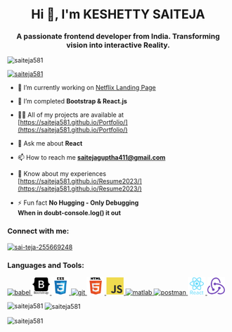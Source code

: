 <h1 align="center">Hi 👋, I'm KESHETTY SAITEJA</h1>
<h3 align="center">A passionate frontend developer from India. Transforming vision into interactive Reality.</h3>

<p align="left"> <img src="https://komarev.com/ghpvc/?username=saiteja581&label=Profile%20views&color=0e75b6&style=flat" alt="saiteja581" /> </p>

<p align="left"> <a href="https://github.com/ryo-ma/github-profile-trophy"><img src="https://github-profile-trophy.vercel.app/?username=saiteja581" alt="saiteja581" /></a> </p>

- 🔭 I’m currently working on [Netflix Landing Page](https://saiteja581.github.io/Netflix-Clone/)

- 🌱 I’m completed **Bootstrap & React.js**

- 👨‍💻 All of my projects are available at [https://saiteja581.github.io/Portfolio/](https://saiteja581.github.io/Portfolio/)

- 💬 Ask me about **React**

- 📫 How to reach me **saitejaguptha411@gmail.com**

- 📄 Know about my experiences [https://saiteja581.github.io/Resume2023/](https://saiteja581.github.io/Resume2023/)

- ⚡ Fun fact **No Hugging - Only Debugging <br/> When in doubt-console.log() it out**

<h3 align="left">Connect with me:</h3>
<p align="left">
<a href="https://linkedin.com/in/sai-teja-255669248" target="blank"><img align="center" src="https://raw.githubusercontent.com/rahuldkjain/github-profile-readme-generator/master/src/images/icons/Social/linked-in-alt.svg" alt="sai-teja-255669248" height="30" width="40" /></a>
</p>

<h3 align="left">Languages and Tools:</h3>
<p align="left"> <a href="https://babeljs.io/" target="_blank" rel="noreferrer"> <img src="https://www.vectorlogo.zone/logos/babeljs/babeljs-icon.svg" alt="babel" width="40" height="40"/> </a> <a href="https://getbootstrap.com" target="_blank" rel="noreferrer"> <img src="https://raw.githubusercontent.com/devicons/devicon/master/icons/bootstrap/bootstrap-plain-wordmark.svg" alt="bootstrap" width="40" height="40"/> </a> <a href="https://www.w3schools.com/css/" target="_blank" rel="noreferrer"> <img src="https://raw.githubusercontent.com/devicons/devicon/master/icons/css3/css3-original-wordmark.svg" alt="css3" width="40" height="40"/> </a> <a href="https://git-scm.com/" target="_blank" rel="noreferrer"> <img src="https://www.vectorlogo.zone/logos/git-scm/git-scm-icon.svg" alt="git" width="40" height="40"/> </a> <a href="https://www.w3.org/html/" target="_blank" rel="noreferrer"> <img src="https://raw.githubusercontent.com/devicons/devicon/master/icons/html5/html5-original-wordmark.svg" alt="html5" width="40" height="40"/> </a> <a href="https://developer.mozilla.org/en-US/docs/Web/JavaScript" target="_blank" rel="noreferrer"> <img src="https://raw.githubusercontent.com/devicons/devicon/master/icons/javascript/javascript-original.svg" alt="javascript" width="40" height="40"/> </a> <a href="https://www.mathworks.com/" target="_blank" rel="noreferrer"> <img src="https://upload.wikimedia.org/wikipedia/commons/2/21/Matlab_Logo.png" alt="matlab" width="40" height="40"/> </a> <a href="https://postman.com" target="_blank" rel="noreferrer"> <img src="https://www.vectorlogo.zone/logos/getpostman/getpostman-icon.svg" alt="postman" width="40" height="40"/> </a> <a href="https://reactjs.org/" target="_blank" rel="noreferrer"> <img src="https://raw.githubusercontent.com/devicons/devicon/master/icons/react/react-original-wordmark.svg" alt="react" width="40" height="40"/> </a> <a href="https://redux.js.org" target="_blank" rel="noreferrer"> <img src="https://raw.githubusercontent.com/devicons/devicon/master/icons/redux/redux-original.svg" alt="redux" width="40" height="40"/> </a> </p>

<p><img align="left" src="https://github-readme-stats.vercel.app/api/top-langs?username=saiteja581&show_icons=true&locale=en&layout=compact" alt="saiteja581" /></p>

<p>&nbsp;<img align="center" src="https://github-readme-stats.vercel.app/api?username=saiteja581&show_icons=true&locale=en" alt="saiteja581" /></p>

<p><img align="center" src="https://github-readme-streak-stats.herokuapp.com/?user=saiteja581&" alt="saiteja581" /></p>
